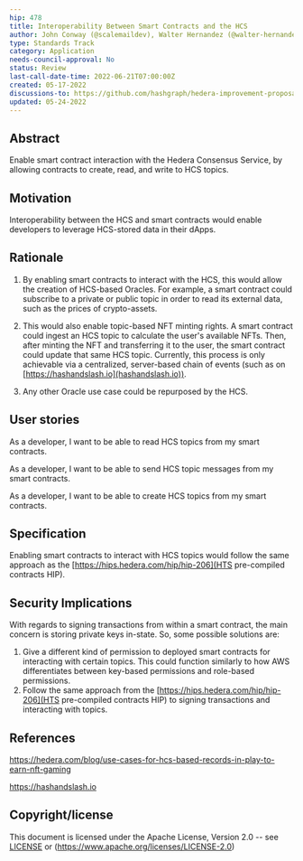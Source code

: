 ```yaml
---
hip: 478
title: Interoperability Between Smart Contracts and the HCS
author: John Conway (@scalemaildev), Walter Hernandez (@walter-hernandez)
type: Standards Track
category: Application
needs-council-approval: No
status: Review
last-call-date-time: 2022-06-21T07:00:00Z
created: 05-17-2022
discussions-to: https://github.com/hashgraph/hedera-improvement-proposal/discussions/479
updated: 05-24-2022
---
```


## Abstract

Enable smart contract interaction with the Hedera Consensus Service, by allowing contracts to create, read, and write to HCS topics.

## Motivation

Interoperability between the HCS and smart contracts would enable developers to leverage HCS-stored data in their dApps.

## Rationale

1. By enabling smart contracts to interact with the HCS, this would allow the creation of HCS-based Oracles. For example, a smart contract could subscribe to a private or public topic in order to read its external data, such as the prices of crypto-assets.

2. This would also enable topic-based NFT minting rights. A smart contract could ingest an HCS topic to calculate the user's available NFTs. Then, after minting the NFT and transferring it to the user, the smart contract could update that same HCS topic. Currently, this process is only achievable via a centralized, server-based chain of events (such as on [https://hashandslash.io](hashandslash.io)).

3. Any other Oracle use case could be repurposed by the HCS.

## User stories

As a developer, I want to be able to read HCS topics from my smart contracts.

As a developer, I want to be able to send HCS topic messages from my smart contracts.

As a developer, I want to be able to create HCS topics from my smart contracts.
  
## Specification

Enabling smart contracts to interact with HCS topics would follow the same approach as the [https://hips.hedera.com/hip/hip-206](HTS pre-compiled contracts HIP).

## Security Implications

With regards to signing transactions from within a smart contract, the main concern is storing private keys in-state. So, some possible solutions are:

1. Give a different kind of permission to deployed smart contracts for interacting with certain topics. This could function similarly to how AWS differentiates between key-based permissions and role-based permissions.
2. Follow the same approach from the [https://hips.hedera.com/hip/hip-206](HTS pre-compiled contracts HIP) to signing transactions and interacting with topics.

## References

https://hedera.com/blog/use-cases-for-hcs-based-records-in-play-to-earn-nft-gaming

https://hashandslash.io

## Copyright/license

This document is licensed under the Apache License, Version 2.0 -- see [LICENSE](../LICENSE) or (https://www.apache.org/licenses/LICENSE-2.0)
